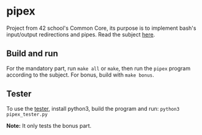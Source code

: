 # pipex

Project from 42 school's Common Core, its purpose is to implement bash's input/output redirections and pipes.
Read the subject [here](./docs/en.subject.pdf).

## Build and run

For the mandatory part, run `make all` or `make`, then run the `pipex` program according to the subject.
For bonus, build with `make bonus`.

## Tester

To use the [tester](./pipex_tester.py), install python3, build the program and run:
`python3 pipex_tester.py`

**Note:** It only tests the bonus part.
